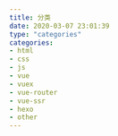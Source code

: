 ```yaml
---
title: 分类
date: 2020-03-07 23:01:39
type: "categories"
categories: 
- html
- css
- js
- vue
- vuex
- vue-router
- vue-ssr
- hexo
- other
---
```


